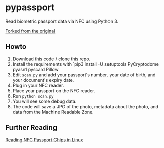 # pypassport

Read biometric passport data via NFC using Python 3.

[Forked from the original](https://github.com/roeften/pypassport)

## Howto

1. Download this code / clone this repo.
1. Install the requirements with `pip3 install -U setuptools PyCryptodome pyasn1 pyscard Pillow
1. Edit `scan.py` and add your passport's number, your date of birth, and your document's expiry date.
1. Plug in your NFC reader.
1. Place your passport on the NFC reader.
1. Run `python scan.py`
1. You will see some debug data.
1. The code will save a JPG of the photo, metadata about the photo, and data from the Machine Readable Zone.

## Further Reading

[Reading NFC Passport Chips in Linux](https://shkspr.mobi/blog/2025/06/reading-nfc-passport-chips-in-linux/)
